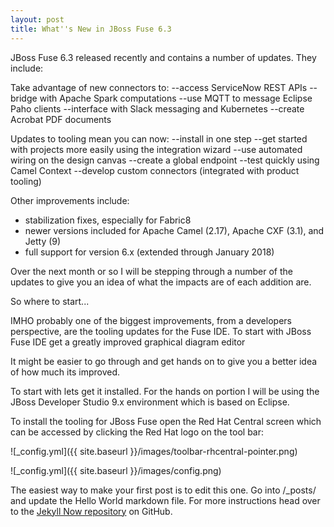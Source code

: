 ```yaml
---
layout: post
title: What''s New in JBoss Fuse 6.3
---
```


JBoss Fuse 6.3 released recently and contains a number of updates.  They include:

Take advantage of new connectors to:
--access ServiceNow REST APIs
--bridge with Apache Spark computations
--use MQTT to message Eclipse Paho clients
--interface with Slack messaging and Kubernetes
--create Acrobat PDF documents

Updates to tooling mean you can now:
--install in one step
--get started with projects more easily using the integration wizard
--use automated wiring on the design canvas
--create a global endpoint
--test quickly using Camel Context
--develop custom connectors (integrated with product tooling)

Other improvements include:
- stabilization fixes, especially for Fabric8
- newer versions included for Apache Camel (2.17), Apache CXF (3.1), and Jetty (9)
- full support for version 6.x (extended through January 2018)


Over the next month or so I will be stepping through a number of the updates to give you an idea of what the impacts are of each addition are.

So where to start...  

IMHO probably one of the biggest improvements, from a developers perspective, are the tooling updates for the Fuse IDE.  To start with JBoss Fuse IDE  get a greatly improved graphical diagram editor 

It might be easier to go through and get hands on to give you a better idea of how much its improved.

To start with lets get it installed. For the hands on portion I will be using the JBoss Developer Studio 9.x environment which is based on Eclipse.

To install the tooling for JBoss Fuse open the Red Hat Central screen which can be accessed by clicking the Red Hat logo on the tool bar:

![_config.yml]({{ site.baseurl }}/images/toolbar-rhcentral-pointer.png)



![_config.yml]({{ site.baseurl }}/images/config.png)

The easiest way to make your first post is to edit this one. Go into /_posts/ and update the Hello World markdown file. For more instructions head over to the [Jekyll Now repository](https://github.com/barryclark/jekyll-now) on GitHub.
